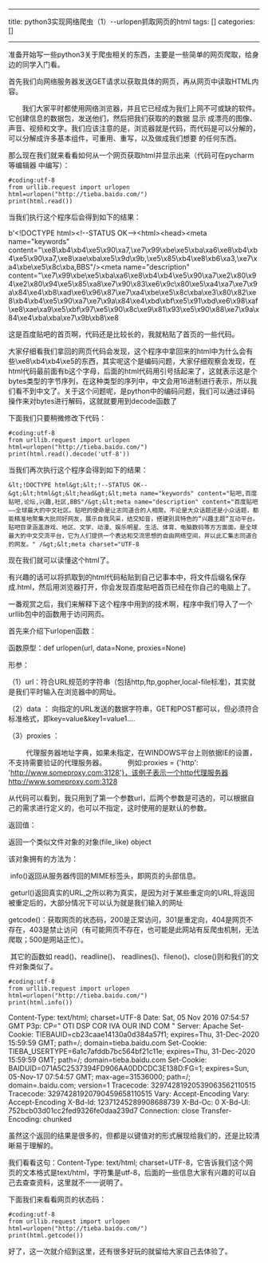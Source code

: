 
--- 
title:  python3实现网络爬虫（1）--urlopen抓取网页的html 
tags: []
categories: [] 

---
准备开始写一些python3关于爬虫相关的东西，主要是一些简单的网页爬取，给身边的同学入门看。

首先我们向网络服务器发送GET请求以获取具体的网页，再从网页中读取HTML内容。

       我们大家平时都使用网络浏览器，并且它已经成为我们上网不可或缺的软件。它创建信息的数据包，发送他们，然后把我们获取的的数据 显示 成漂亮的图像、声音、视频和文字。我们应该注意的是，浏览器就是代码，而代码是可以分解的，可以分解成许多基本组件，可重用、重写，以及做成我们想要 的任何东西。

那么现在我们就来看看如何从一个网页获取html并显示出来（代码可在pycharm等编辑器 中编写）：

```
#coding:utf-8
from urllib.request import urlopen
html=urlopen("http://tieba.baidu.com/")
print(html.read())
```

当我们执行这个程序后会得到如下的结果：

b'&lt;!DOCTYPE html&gt;&lt;!--STATUS OK--&gt;&lt;html&gt;&lt;head&gt;&lt;meta name="keywords" content="\xe8\xb4\xb4\xe5\x90\xa7,\xe7\x99\xbe\xe5\xba\xa6\xe8\xb4\xb4\xe5\x90\xa7,\xe8\xae\xba\xe5\x9d\x9b,\xe5\x85\xb4\xe8\xb6\xa3,\xe7\xa4\xbe\xe5\x8c\xba,BBS"/&gt;&lt;meta name="description" content="\xe7\x99\xbe\xe5\xba\xa6\xe8\xb4\xb4\xe5\x90\xa7\xe2\x80\x94\xe2\x80\x94\xe5\x85\xa8\xe7\x90\x83\xe6\x9c\x80\xe5\xa4\xa7\xe7\x9a\x84\xe4\xb8\xad\xe6\x96\x87\xe7\xa4\xbe\xe5\x8c\xba\xe3\x80\x82\xe8\xb4\xb4\xe5\x90\xa7\xe7\x9a\x84\xe4\xbd\xbf\xe5\x91\xbd\xe6\x98\xaf\xe8\xae\xa9\xe5\xbf\x97\xe5\x90\x8c\xe9\x81\x93\xe5\x90\x88\xe7\x9a\x84\xe4\xba\xba\xe7\x9b\xb8\xe8

这是百度贴吧的首页啊，代码还是比较长的，我就粘贴了首页的一些代码。

大家仔细看我们拿回的网页代码会发现，这个程序中拿回来的html中为什么会有些\xe8\xb4\xb4\xe5的东西，其实呢这个是编码问题，大家仔细观察会发现，在html代码最前面有b这个字母，后面的html代码用引号括起来了，这就表示这是个bytes类型的字节序列，在这种类型的序列中，中文会用16进制进行表示，所以我们看不到中文了。关于这个问题呢，是python中的编码问题，我们可以通过译码操作来对bytes进行解码，这就就要用到decode函数了

下面我们只要稍微修改下代码：



```
#coding:utf-8
from urllib.request import urlopen
html=urlopen("http://tieba.baidu.com/")
print(html.read().decode('utf-8'))
```



当我们再次执行这个程序会得到如下的结果：



```
&lt;!DOCTYPE html&gt;&lt;!--STATUS OK--&gt;&lt;html&gt;&lt;head&gt;&lt;meta name="keywords" content="贴吧,百度贴吧,论坛,兴趣,社区,BBS"/&gt;&lt;meta name="description" content="百度贴吧——全球最大的中文社区。贴吧的使命是让志同道合的人相聚。不论是大众话题还是小众话题，都能精准地聚集大批同好网友，展示自我风采，结交知音，搭建别具特色的“兴趣主题“互动平台。贴吧目录涵盖游戏、地区、文学、动漫、娱乐明星、生活、体育、电脑数码等方方面面，是全球最大的中文交流平台，它为人们提供一个表达和交流思想的自由网络空间，并以此汇集志同道合的网友。" /&gt;&lt;meta charset="UTF-8
```



现在我们就可以读懂这个html了。

有兴趣的话可以将抓取到的html代码粘贴到自己记事本中，将文件后缀名保存成.html，然后用浏览器打开，你会发现百度贴吧首页已经在你自己的电脑上了。



一番观赏之后，我们来解释下这个程序中用到的技术啊，程序中我们导入了一个urllib包中的函数用于访问网页。

首先来介绍下urlopen函数：

函数原型：def urlopen(url, data=None, proxies=None) 

形参：

（1）url：符合URL规范的字符串（包括http,ftp,gopher,local-file标准)，其实就是我们平时输入在浏览器中的网址。 

（2）data ： 向指定的URL发送的数据字符串，GET和POST都可以，但必须符合标准格式，即key=value&amp;key1=value1.... 

（3）proxies ： 

         代理服务器地址字典，如果未指定，在WINDOWS平台上则依据IE的设置，不支持需要验证的代理服务器。           例如:proxies = {'http': 'http://www.someproxy.com:3128'}，该例子表示一个http代理服务器http://www.someproxy.com:3128 

从代码可以看到，我只用到了第一个参数url，后两个参数是可选的，可以根据自己的需求进行定义的，也可以不指定，这时使用的是默认的参数。

返回值：

返回一个类似文件对象的对象(file_like) object

该对象拥有的方法为：

 info()返回从服务器传回的MIME标签头，即网页的头部信息。

 geturl()返回真实的URL,之所以称为真实，是因为对于某些重定向的URL,将返回被重定后的，大部分情况下可以认为就是我们输入的网址 

getcode()：获取网页的状态码，200是正常访问，301是重定向，404是网页不存在，403是禁止访问（有可能网页不存在，也可能是此网站有反爬虫机制，无法爬取；500是网站正忙）。

 其它的函数如 read()、readline()、 readlines()、fileno()、close()则和我们的文件对象类似了。



```
#coding:utf-8
from urllib.request import urlopen
html=urlopen("http://tieba.baidu.com/")
print(html.info())
```



Content-Type: text/html; charset=UTF-8 Date: Sat, 05 Nov 2016 07:54:57 GMT P3p: CP=" OTI DSP COR IVA OUR IND COM " Server: Apache Set-Cookie: TIEBAUID=cb23caae14130a0d384a57f1; expires=Thu, 31-Dec-2020 15:59:59 GMT; path=/; domain=tieba.baidu.com Set-Cookie: TIEBA_USERTYPE=6a1c7afddb7bc564bf21c11e; expires=Thu, 31-Dec-2020 15:59:59 GMT; path=/; domain=tieba.baidu.com Set-Cookie: BAIDUID=071A5C2537394FD906AA0DDCDC3E138D:FG=1; expires=Sun, 05-Nov-17 07:54:57 GMT; max-age=31536000; path=/; domain=.baidu.com; version=1 Tracecode: 32974281920539063562110515 Tracecode: 32974281920790459658110515 Vary: Accept-Encoding Vary: Accept-Encoding X-Bd-Id: 12371245289908688739 X-Bd-Oc: 0 X-Bd-Ul: 752bcb03d01cc2fed9326fe0daa239d7 Connection: close Transfer-Encoding: chunked

虽然这个返回的结果是很多的，但都是以键值对的形式展现给我们的，还是比较清晰易于理解的。

我们看看这句：Content-Type: text/html; charset=UTF-8，它告诉我们这个网页的文本格式是text/html，字符集是utf-8，后面的一些信息大家有兴趣的可以自己去查查资料，这里就不一一说明了。

下面我们来看看网页的状态码：



```
#coding:utf-8
from urllib.request import urlopen
html=urlopen("http://tieba.baidu.com/")
print(html.getcode())
```



好了，这一次就介绍到这里，还有很多好玩的就留给大家自己去体验了。

  

  



    
